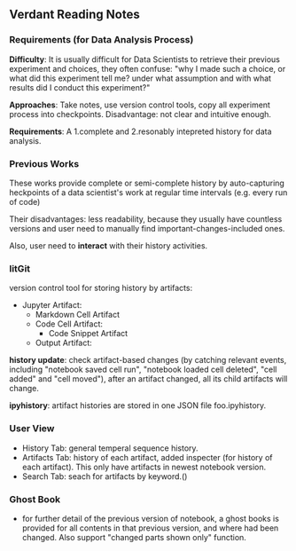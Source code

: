 ## Verdant Reading Notes

### Requirements (for Data Analysis Process)

__Difficulty__: It is usually difficult for Data Scientists to retrieve their previous experiment and choices, they often confuse: "why I made such a choice, or what did this experiment tell me? under what assumption and with what results did I conduct this experiment?"

__Approaches__: Take notes, use version control tools, copy all experiment process into checkpoints. Disadvantage: not clear and intuitive enough.

__Requirements__: A 1.complete and 2.resonably intepreted history for data analysis.

### Previous Works

These works provide complete or semi-complete history by auto-capturing heckpoints of a data scientist's work at regular time intervals (e.g. every run of code)

Their disadvantages: less readability, because they usually have countless versions and user need to manually find important-changes-included ones.

Also, user need to __interact__ with their history activities.

### litGit

version control tool for storing history by artifacts:
- Jupyter Artifact:
    - Markdown Cell Artifact
    - Code Cell Artifact: 
        - Code Snippet Artifact
    - Output Artifact:

__history update__: check artifact-based changes (by catching relevant events, including "notebook saved cell run", "notebook loaded cell deleted", "cell added" and "cell moved"), after an artifact changed, all its child artifacts will change.

__ipyhistory__: artifact histories are stored in one JSON file foo.ipyhistory.

### User View

- History Tab: general temperal sequence history.
- Artifacts Tab: history of each artifact, added inspecter (for history of each artifact). This only have artifacts in newest notebook version.
- Search Tab: seach for artifacts by keyword.()

### Ghost Book
- for further detail of the previous version of notebook, a ghost books is provided for all contents in that previous version, and where had been changed. Also support "changed parts shown only" function.

